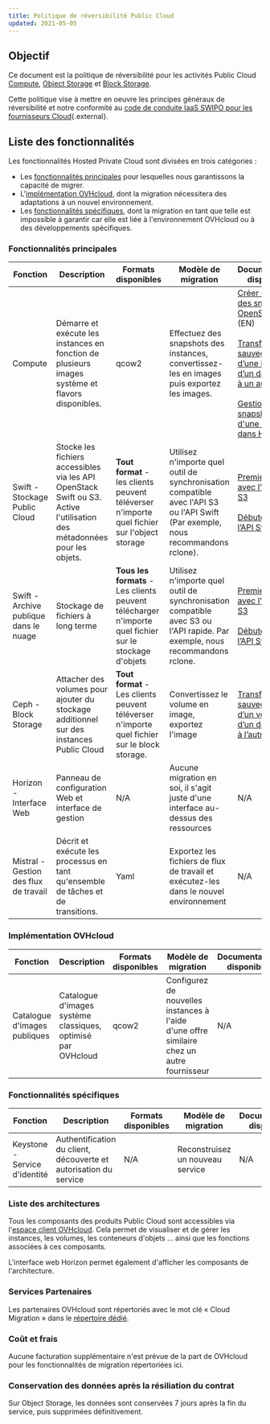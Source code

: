 ```yaml
---
title: Politique de réversibilité Public Cloud
updated: 2021-05-05
---
```


## Objectif

Ce document est la politique de réversibilité pour les activités Public Cloud [Compute](https://www.ovhcloud.com/fr/public-cloud/compute/), [Object Storage](https://www.ovhcloud.com/fr/public-cloud/object-storage/) et [Block Storage](https://www.ovhcloud.com/fr/public-cloud/block-storage/).

Cette politique vise à mettre en oeuvre les principes généraux de réversibilité et notre conformité au [code de conduite IaaS SWIPO pour les fournisseurs Cloud](https://swipo.eu/download-section/copyrighted-downloads/){.external}.

## Liste des fonctionnalités

Les fonctionnalités Hosted Private Cloud sont divisées en trois catégories :

- Les [fonctionnalités principales](#fonctionnalites-principales) pour lesquelles nous garantissons la capacité de migrer.
- L'[implémentation OVHcloud](#ovhcloud-implementation), dont la migration nécessitera des adaptations à un nouvel environnement.
- Les [fonctionnalités spécifiques](#fonctions-specifiques), dont la migration en tant que telle est impossible à garantir car elle est liée à l'environnement OVHcloud ou à des développements spécifiques.

### Fonctionnalités principales <a name="fonctionnalites-principales"></a>

|Fonction|Description|Formats disponibles|Modèle de migration|Documentation disponible|
|---|---|---|---|---|
|Compute|Démarre et exécute les instances en fonction de plusieurs images système et flavors disponibles.|qcow2|Effectuez des snapshots des instances, convertissez-les en images puis exportez les images.|[Créer et utiliser des snapshots OpenStack](https://www.ovh.com/blog/create-and-use-openstack-snapshots/) (EN)<br><br>[Transférer la sauvegarde d’une instance d’un datacenter à un autre](/pages/public_cloud/compute/transfer_instance_backup_from_one_datacentre_to_another)<br><br>[Gestion des snapshots d'une instance dans Horizon](/pages/public_cloud/compute/managing_snapshots_in_horizon)|
|Swift - Stockage Public Cloud|Stocke les fichiers accessibles via les API OpenStack Swift ou S3. Active l'utilisation des métadonnées pour les objets.|**Tout format** - les clients peuvent téléverser n'importe quel fichier sur l'object storage|Utilisez n'importe quel outil de synchronisation compatible avec l'API S3 ou l'API Swift (Par exemple, nous recommandons rclone).|[Premiers pas avec l'API Swift S3](/pages/storage_and_backup/object_storage/pcs_getting_started_with_the_swift_s3_api)<br><br>[Débuter avec l’API Swift](/pages/storage_and_backup/object_storage/pcs_getting_started_with_the_swift_api)|
|Swift - Archive publique dans le nuage|Stockage de fichiers à long terme|**Tous les formats** - Les clients peuvent télécharger n'importe quel fichier sur le stockage d'objets|Utilisez n'importe quel outil de synchronisation compatible avec S3 ou l'API rapide. Par exemple, nous recommandons rclone.|[Premiers pas avec l'API Swift S3](/pages/storage_and_backup/object_storage/pcs_getting_started_with_the_swift_s3_api)<br><br>[Débuter avec l’API Swift](/pages/storage_and_backup/object_storage/pcs_getting_started_with_the_swift_api)|
|Ceph - Block Storage|Attacher des volumes pour ajouter du stockage additionnel sur des instances Public Cloud|**Tout format** - Les clients peuvent téléverser n'importe quel fichier sur le block storage.|Convertissez le volume en image, exportez l'image|[Transférer la sauvegarde d’un volume d’un datacenter à l’autre](/pages/public_cloud/compute/transfer_volume_backup_from_one_datacentre_to_another)|
|Horizon - Interface Web|Panneau de configuration Web et interface de gestion|N/A|Aucune migration en soi, il s'agit juste d'une interface au-dessus des ressources|N/A|
|Mistral - Gestion des flux de travail|Décrit et exécute les processus en tant qu'ensemble de tâches et de transitions.|Yaml|Exportez les fichiers de flux de travail et exécutez-les dans le nouvel environnement|N/A|

### Implémentation OVHcloud <a name="ovhcloud-implementation"></a>

|Fonction|Description|Formats disponibles|Modèle de migration|Documentation disponible|
|---|---|---|---|---|
|Catalogue d'images publiques|Catalogue d'images système classiques, optimisé par OVHcloud|qcow2|Configurez de nouvelles instances à l'aide d'une offre similaire chez un autre fournisseur|N/A|

### Fonctionnalités spécifiques <a name="fonctionnalites-specifiques"></a>

|Fonction|Description|Formats disponibles|Modèle de migration|Documentation disponible|
|---|---|---|---|---|
|Keystone - Service d'identité|Authentification du client, découverte et autorisation du service|N/A|Reconstruisez un nouveau service|N/A|

### Liste des architectures

Tous les composants des produits Public Cloud sont accessibles via l'[espace client OVHcloud](/links/manager). Cela permet de visualiser et de gérer les instances, les volumes, les conteneurs d'objets ... ainsi que les fonctions associées à ces composants.

L'interface web Horizon permet également d'afficher les composants de l'architecture.

### Services Partenaires

Les partenaires OVHcloud sont répertoriés avec le mot clé « Cloud Migration » dans le [répertoire dédié](https://partner.ovhcloud.com/fr/directory/).

### Coût et frais

Aucune facturation supplémentaire n'est prévue de la part de OVHcloud pour les fonctionnalités de migration répertoriées ici.

### Conservation des données après la résiliation du contrat

Sur Object Storage, les données sont conservées 7 jours après la fin du service, puis supprimées définitivement.
